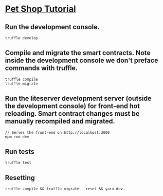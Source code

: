 # [Pet Shop Tutorial](https://www.trufflesuite.com/boxes/pet-shop)

## Run the development console.

    truffle develop

## Compile and migrate the smart contracts. Note inside the development console we don't preface commands with truffle.

    truffle compile
    truffle migrate

## Run the liteserver development server (outside the development console) for front-end hot reloading. Smart contract changes must be manually recompiled and migrated.

    // Serves the front-end on http://localhost:3000
    npm run dev

## Run tests

    truffle test

## Resetting

    truffle compile && truffle migrate --reset && yarn dev